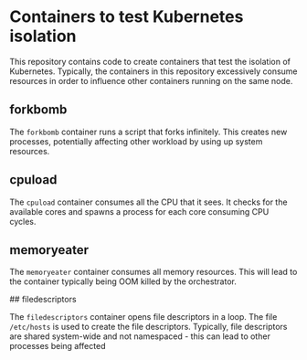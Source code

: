 # Containers to test Kubernetes isolation

This repository contains code to create containers that test the isolation of Kubernetes. Typically, the containers in this repository excessively consume resources in order to influence other containers running on the same node.

## forkbomb

The `forkbomb` container runs a script that forks infinitely. This creates new processes, potentially affecting other workload by using up system resources.

## cpuload

The `cpuload` container consumes all the CPU that it sees. It checks for the available cores and spawns a process for each core consuming CPU cycles.

## memoryeater

The `memoryeater` container consumes all memory resources. This will lead to the container typically being OOM killed by the orchestrator.

## filedescriptors

The `filedescriptors` container opens file descriptors in a loop. The file `/etc/hosts` is used to create the file descriptors. Typically, file descriptors are shared system-wide and not namespaced - this can lead to other processes being affected

